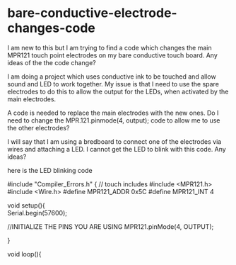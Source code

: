 # bare-conductive-electrode-changes-code
I am new to this but I am trying to find a code which changes the main MPR121 touch point electrodes on my bare conductive touch board. Any ideas of the the code change?

I am doing a project which uses conductive ink to be touched and allow sound and LED to work together. 
My issue is that I need to use the spare electrodes to do this to allow the output for the LEDs, when activated by the main electrodes.

A code is needed to replace the main electrodes with the new ones.
Do I need to change the MPR.121.pinmode(4, output); code to allow me to use the other electrodes?

I will say that I am using a bredboard to connect one of the electrodes via wires and attaching a LED. I cannot get the LED to blink with this code. Any ideas?

here is the LED blinking code



#include "Compiler_Errors.h"
{
// touch includes
#include <MPR121.h>
#include <Wire.h>
#define MPR121_ADDR 0x5C
#define MPR121_INT 4



void setup(){  
  Serial.begin(57600);
  
  //INITIALIZE THE PINS YOU ARE USING
  MPR121.pinMode(4, OUTPUT);
 
 
}

void loop(){
